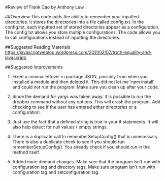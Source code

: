 #Review of Frank Cao by Anthony Lew

##Overview
This code adds the ability to remember your inputted directories. It stores the directories into a file called config.txt. In the config.txt, each inputted set of stored directories appear as a configuration. The config.txt allows you store multiple configurations. The code allows you to call configurations instead of inputting the directories.

##Suggested Reading Materials
https://javascriptweblog.wordpress.com/2011/02/07/truth-equality-and-javascript/

##Suggested Improvements
1. Fixed a comma leftover in package.JSON, possibly from when you installed a module and then deleted it. This did not let me 'npm install' and could not run the program. Make sure you clean up after your code.

2. Since the demand for yargs was taken away. It is possible to run the dropbox command without any options. This will crash the program. Add checking to see if the user has entered either directories or a configuration.

3. Just use the fact that a defined string is true in your if statements. It will also help detect for null values / empty strings.

4. There is a duplicate call to rememberSetupConfig() that is unnecessary. There is also a duplicate check to see if you should run rememberSetupConfig(). You already check if you should run in the method itself.

5. Added more demand changes. Make sure that the program isn't run with configuration tag and directory tags. Make sure program isn't run with configuration tag and setconfiguration tag.